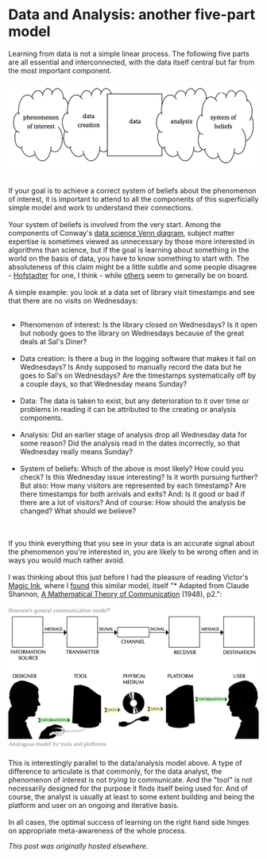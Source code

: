 # Data and Analysis: another five-part model

<div>
<p>Learning from data is not a simple linear process. The following five parts are all essential and interconnected, with the data itself central but far from the most important component.<br>
</p>
<p><a href="screen-shot-2013-10-07-at-7-12-42-pm.png"><img class=" wp-image-357 aligncenter" alt="phenomenon of interest - data creation - data - analysis - system of beliefs" src="screen-shot-2013-10-07-at-7-12-42-pm.png"></a></p>
<br>
If your goal is to achieve a correct&#160;system of beliefs about the phenomenon of interest, it is important to attend to all the components of this superficially simple model and work to understand their connections.<br>
<br>
Your system of beliefs is involved from the very start. Among the components of Conway's <a href="http://drewconway.com/zia/2013/3/26/the-data-science-venn-diagram">data science Venn diagram</a>, subject matter expertise is sometimes viewed as unnecessary by those more interested in algorithms than science, but if the goal is learning about something in the world on the basis of data, you have to know something to start with. The absoluteness of this claim might be a little subtle and some people disagree - <a href="http://en.wikipedia.org/wiki/G%C3%B6del,_Escher,_Bach">Hofstadter</a> for one, I think - while <a href="http://en.wikipedia.org/wiki/Embodied_cognition">others</a> seem to generally be on board.<br>
<br>
A simple example: you look at a data set of library visit timestamps and see that there are no visits on Wednesdays:<br>
<ul>
<br>
	<li>Phenomenon of interest: Is the library closed on Wednesdays? Is it open but nobody goes to the library on Wednesdays because of the great deals at Sal's Diner?</li>
<br>
	<li>Data creation: Is there a bug in the logging software that makes it fail on Wednesdays? Is Andy supposed to manually record the data but he goes to Sal's on Wednesdays? Are the timestamps systematically off by a couple days, so that Wednesday means Sunday?</li>
<br>
	<li>Data: The data is taken to exist, but any deterioration to it over time or problems in reading it can be attributed to the creating or analysis components.</li>
<br>
	<li>Analysis: Did an earlier stage of analysis drop all Wednesday data for some reason? Did the analysis read in the dates incorrectly, so that Wednesday really means Sunday?</li>
<br>
	<li>System of beliefs: Which of the above is most likely? How could you check? Is this Wednesday issue interesting? Is it worth pursuing further? But also:&#160;How many visitors are represented by each timestamp? Are there timestamps for both arrivals and exits? And: Is it good or bad if there are a lot of visitors? And of course: How should the analysis be changed? What should we believe?</li>
<br>
</ul>
<br>
If you think everything that you see in your data is an accurate signal about the phenomenon you're interested in, you are likely to be wrong often and in ways you would much rather avoid.<br>
<br>
I was thinking about this just before I had the pleasure of reading Victor's <a href="http://worrydream.com/MagicInk/">Magic Ink</a>, where I <a href="http://worrydream.com/MagicInk/#p252">found</a> this similar model, itself "* Adapted from Claude Shannon,&#160;<a href="http://cm.bell-labs.com/cm/ms/what/shannonday/shannon1948.pdf">A Mathematical Theory of Communication</a>&#160;(1948), p2.":<br>
<br>
<a href="shannon.png"><img class="aligncenter size-full wp-image-364" alt="shannon" src="shannon.png"></a><br>
<br>
This is interestingly parallel to the data/analysis model above. A type of difference to articulate is that commonly, for the data analyst, the phenomenon of interest is not <em>trying to</em>&#160;communicate. And the "tool" is not necessarily designed for the purpose it finds itself being used for. And of course, the analyst is usually at least to some extent building and being the platform and user on an ongoing and iterative basis.<br>
<br>
In all cases, the optimal success of learning on the right hand side hinges on appropriate meta-awareness of the whole process.<br>
</div>


*This post was originally hosted elsewhere.*
